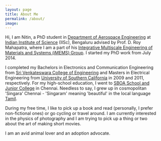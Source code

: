 ```yaml
---
layout: page
title: About Me
permalink: /about/
image: 
---
```

Hi, I am Nitin, a PhD student in [Department of Aerospace Engineering](http://aero.iisc.ac.in) at [Indian Institute of Science](https://www.iisc.ac.in) (IISc), Bengaluru advised by Prof. D. Roy Mahapatra, where I am a part of his [Integrative Multiscale Engineering of Materials and Systems (iMEMS) Group](https://imemslab.azurewebsites.net/). I started my PhD work from July 2014.

I completed my Bachelors in Electronics and Communication Engineering from [Sri Venkateswara College of Engineering](www.svce.ac.in) and Masters in Electrical Engineering from [University of Southern California](www.usc.edu) in 2009 and 2011, respectively. For my high-school education, I went to [SBOA School and Junior College](http://www.sboajc.org/) in Chennai. Needless to say, I grew up in cosmopolitan 'Singara' Chennai - 'Singaram' meaning 'beautiful' in the local language [Tamil](https://en.wikipedia.org/wiki/Tamil_language).

During my free time, I like to pick up a book and read (personally, I prefer non-fictional ones) or go cycling or travel around. I am currently interested in the physics of photography and I am trying to pick up a thing or two about the art of making short movies. 

I am an avid animal lover and an adoption advocate.








